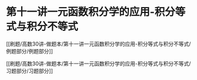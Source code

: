# 第十一讲一元函数积分学的应用-积分等式与积分不等式
[[刷题/高数30讲-做题本/第十一讲一元函数积分学的应用-积分等式与积分不等式/例题部分/例题部分]]

[[刷题/高数30讲-做题本/第十一讲一元函数积分学的应用-积分等式与积分不等式/习题部分/习题部分]]
